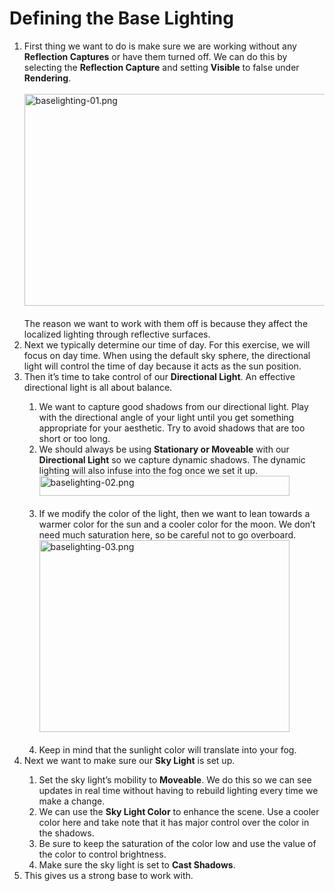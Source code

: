 # Defining the Base Lighting

<ol>
<li style="font-weight: 400;">
<span style="font-weight: 400;">First thing we want to do is make sure we are working without any </span><strong>Reflection Captures</strong><span style="font-weight: 400;"> or have them turned off. We can do this by selecting the </span><strong>Reflection Capture</strong><span style="font-weight: 400;"> and setting </span><strong>Visible</strong><span style="font-weight: 400;"> to false under </span><strong>Rendering</strong><span style="font-weight: 400;">.</span><span style="font-weight: 400;"><br></span><span style="font-weight: 400;"><br></span><span style="font-weight: 400;"><img src="https://vertexschool.instructure.com/courses/18/files/937/preview?verifier=NXL7eSzaAZcwrNPKzDMKBHa3V9qd7xVfuGIUvTw3" alt="baselighting-01.png" width="498" height="339" data-api-endpoint="https://vertexschool.instructure.com/api/v1/courses/18/files/937" data-api-returntype="File"><br></span><span style="font-weight: 400;"><br></span><span style="font-weight: 400;">The reason we want to work with them off is because they affect the localized lighting through reflective surfaces.</span>
</li>
<li style="font-weight: 400;"><span style="font-weight: 400;">Next we typically determine our time of day. For this exercise, we will focus on day time. When using the default sky sphere, the directional light will control the time of day because it acts as the sun position.</span></li>
<li style="font-weight: 400;">
<span style="font-weight: 400;">Then it’s time to take control of our </span><strong>Directional Light</strong><span style="font-weight: 400;">. An effective directional light is all about balance.</span>
</li>
<ol>
<li style="font-weight: 400;"><span style="font-weight: 400;">We want to capture good shadows from our directional light. Play with the directional angle of your light until you get something appropriate for your aesthetic. Try to avoid shadows that are too short or too long.&nbsp;</span></li>
<li style="font-weight: 400;">
<span style="font-weight: 400;">We should always be using </span><strong>Stationary or Moveable</strong><span style="font-weight: 400;"> with our </span><strong>Directional Light</strong><span style="font-weight: 400;"> so we capture dynamic shadows. The dynamic lighting will also infuse into the fog once we set it up.<br><img src="https://vertexschool.instructure.com/courses/18/files/938/preview?verifier=PNutlKBshk5fW01SjreYz3VXzp6BtuWVBjYtk4qB" alt="baselighting-02.png" width="400" height="32" data-api-endpoint="https://vertexschool.instructure.com/api/v1/courses/18/files/938" data-api-returntype="File"><br></span><span style="font-weight: 400;"><br></span>
</li>
<li style="font-weight: 400;">
<span style="font-weight: 400;">If we modify the color of the light, then we want to lean towards a warmer color for the sun and a cooler color for the moon. We don’t need much saturation here, so be careful not to go overboard.<br><img src="https://vertexschool.instructure.com/courses/18/files/939/preview?verifier=YleayM9hVpJxVix9JVR3OzHlvTS73fCgOiiYqwDO" alt="baselighting-03.png" width="400" height="307" data-api-endpoint="https://vertexschool.instructure.com/api/v1/courses/18/files/939" data-api-returntype="File"><br></span><span style="font-weight: 400;"><br></span>
</li>
<li style="font-weight: 400;"><span style="font-weight: 400;">Keep in mind that the sunlight color will translate into your fog.</span></li>
</ol>
<li style="font-weight: 400;">
<span style="font-weight: 400;">Next we want to make sure our </span><strong>Sky Light</strong><span style="font-weight: 400;"> is set up.</span>
</li>
<ol>
<li style="font-weight: 400;">
<span style="font-weight: 400;">Set the sky light’s mobility to </span><strong>Moveable</strong><span style="font-weight: 400;">. We do this so we can see updates in real time without having to rebuild lighting every time we make a change.</span>
</li>
<li style="font-weight: 400;">
<span style="font-weight: 400;">We can use the </span><strong>Sky Light Color</strong><span style="font-weight: 400;"> to enhance the scene. Use a cooler color here and take note that it has major control over the color in the shadows.</span>
</li>
<li style="font-weight: 400;"><span style="font-weight: 400;">Be sure to keep the saturation of the color low and use the value of the color to control brightness.</span></li>
<li style="font-weight: 400;">
<span style="font-weight: 400;">Make sure the sky light is set to </span><strong>Cast Shadows</strong><span style="font-weight: 400;">.</span>
</li>
</ol>
<li style="font-weight: 400;"><span style="font-weight: 400;">This gives us a strong base to work with.</span></li>
</ol>